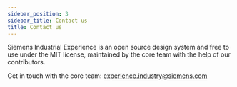 ```yaml
---
sidebar_position: 3
sidebar_title: Contact us
title: Contact us
---
```


Siemens Industrial Experience is an open source design system and free to use under the MIT license, maintained by the core team with the help of our contributors. 
 
Get in touch with the core team: experience.industry@siemens.com
